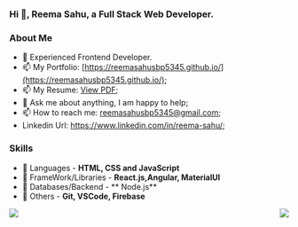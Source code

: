 ### Hi 👋, Reema Sahu, a Full Stack Web Developer. 
 
  
### About Me
- 🔭 Experienced Frontend Developer.
- 📫 My Portfolio: [https://reemasahusbp5345.github.io/](https://reemasahusbp5345.github.io/);
- 📫 My Resume: [View PDF]([https://drive.google.com/file/d/1b2v0cCKy2P97gOKjsjZRMGL_b246DcKl/view?usp=sharing](https://drive.google.com/file/d/1aNg1b32EcD4U6Xg_Y46NNrYE_CkIAQC9/view?usp=drive_link));
- 💬 Ask me about anything, I am happy to help;
- 📫 How to reach me: reemasahusbp5345@gmail.com;
- Linkedin Url: https://www.linkedin.com/in/reema-sahu/;
  
 
 ### Skills
- 🚀 Languages - **HTML, CSS and JavaScript**
- 🚀 FrameWork/Libraries - **React.js,Angular, MaterialUI**
- 🚀 Databases/Backend - ** Node.js**
- 🚀 Others - **Git, VSCode, Firebase**
 
<div style = "display:flex; justify-content: space-between" >
  <img src = "https://github-readme-stats.vercel.app/api?username=reemasahusbp5345&&show_icons=true&theme=radical&count_private=true&include_all_commits=true" />
  <img src = "https://github-readme-stats.vercel.app/api/top-langs/?username=reemasahusbp5345&show_icons=true&theme=radical" />
</div>
 
 
